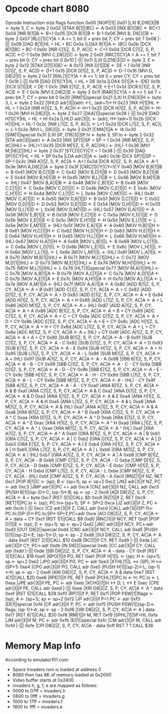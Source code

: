 # Opcode chart 8080
Opcode    Instruction    size    flags             function
0x00 |NOP||1|| 
0x01 |LXI B,D16|3||B <- byte 3, C <- byte 2
0x02 |STAX B|1||(BC) <- A
0x03 |INX B|1||BC <- BC+1
0x04 |INR B|1||B <- B+1
0x05 |DCR B|1||B <- B-1
0x06 |MVI B, D8|2||B <- byte 2
0x07 |RLC|1|CY|A = A << 1; bit 0 = prev bit 7; CY = prev bit 7
0x08 |-|||
0x09 |DAD B|1||HL = HL + BC
0x0a |LDAX B|1||A <- (BC)
0x0b |DCX B|1||BC = BC-1
0x0c |INR C|1|Z, S, P, AC|C <- C+1
0x0d |DCR C|1|Z, S, P, AC|C <-C-1
0x0e |MVI C,D8|2||C <- byte 2
0x0f |RRC|1|CY|A = A >> 1; bit 7 = prev bit 0; CY = prev bit 0
0x10 |-|||
0x11 |LXI D,D16|3||D <- byte 3, E <- byte 2
0x12 |STAX D|1||(DE) <- A
0x13 |INX D|1||DE <- DE + 1
0x14 |INR D|1|Z, S, P, AC|D <- D+1
0x15 |DCR D|1|Z, S, P, AC|D <- D-1
0x16 |MVI D, D8|2||D <- byte 2
0x17 |RAL|1|CY|A = A << 1; bit 0 = prev CY; CY = prev bit 7
0x18 |-|||
0x19 |DAD D|1|CY|HL = HL + DE
0x1a |LDAX D|1||A <- (DE)
0x1b |DCX D|1||DE = DE-1
0x1c |INR E|1|Z, S, P, AC|E <-E+1
0x1d |DCR E|1|Z, S, P, AC|E <- E-1
0x1e |MVI E,D8|2||E <- byte 2
0x1f |RAR|1|CY|A = A >> 1; bit 7 = prev bit 7; CY = prev bit 0
0x20 |RIM|1||special
0x21 |LXI H,D16|3||H <- byte 3, L <- byte 2
0x22 |SHLD adr|3||(adr) <-L; (adr+1)<-H
0x23 |INX H|1||HL <- HL + 1
0x24 |INR H|1|Z, S, P, AC|H <- H+1
0x25 |DCR H|1|Z, S, P, AC|H <- H-1
0x26 |MVI H,D8|2||L <- byte 2
0x27 |DAA|1||special
0x28 |-|||
0x29 |DAD H|1|CY|HL = HL + HI
0x2a |LHLD adr|3||L <- (adr); H<-(adr+1)
0x2b |DCX H|1||HL = HL-1
0x2c |INR L|1|Z, S, P, AC|L <- L+1
0x2d |DCR L|1|Z, S, P, AC|L <- L-1
0x2e |MVI L, D8|2||L <- byte 2
0x2f |CMA|1||A <- !A
0x30 |SIM|1||special
0x31 |LXI SP, D16|3||SP.hi <- byte 3, SP.lo <- byte 2
0x32 |STA adr|3||(adr) <- A
0x33 |INX SP|1||SP = SP + 1
0x34 |INR M|1|Z, S, P, AC|(HL) <- (HL)+1
0x35 |DCR M|1|Z, S, P, AC|(HL) <- (HL)-1
0x36 |MVI M,D8|2||(HL) <- byte 2
0x37 |STC|1|CY|CY = 1
0x38 |-|||
0x39 |DAD SP|1|CY|HL = HL + SP
0x3a |LDA adr|3||A <- (adr)
0x3b |DCX SP|1||SP = SP-1
0x3c |INR A|1|Z, S, P, AC|A <- A+1
0x3d |DCR A|1|Z, S, P, AC|A <- A-1
0x3e |MVI A,D8|2||A <- byte 2
0x3f |CMC|1|CY|CY=!CY
0x40 |MOV B,B|1||B <- B
0x41 |MOV B,C|1||B <- C
0x42 |MOV B,D|1||B <- D
0x43 |MOV B,E|1||B <- E
0x44 |MOV B,H|1||B <- H
0x45 |MOV B,L|1||B <- L
0x46 |MOV B,M|1||B <- (HL)
0x47 |MOV B,A|1||B <- A
0x48 |MOV C,B|1||C <- B
0x49 |MOV C,C|1||C <- C
0x4a |MOV C,D|1||C <- D
0x4b |MOV C,E|1||C <- E
0x4c |MOV C,H|1||C <- H
0x4d |MOV C,L|1||C <- L
0x4e |MOV C,M|1||C <- (HL)
0x4f |MOV C,A|1||C <- A
0x50 |MOV D,B|1||D <- B
0x51 |MOV D,C|1||D <- C
0x52 |MOV D,D|1||D <- D
0x53 |MOV D,E|1||D <- E
0x54 |MOV D,H|1||D <- H
0x55 |MOV D,L|1||D <- L
0x56 |MOV D,M|1||D <- (HL)
0x57 |MOV D,A|1||D <- A
0x58 |MOV E,B|1||E <- B
0x59 |MOV E,C|1||E <- C
0x5a |MOV E,D|1||E <- D
0x5b |MOV E,E|1||E <- E
0x5c |MOV E,H|1||E <- H
0x5d |MOV E,L|1||E <- L
0x5e |MOV E,M|1||E <- (HL)
0x5f |MOV E,A|1||E <- A
0x60 |MOV H,B|1||H <- B
0x61 |MOV H,C|1||H <- C
0x62 |MOV H,D|1||H <- D
0x63 |MOV H,E|1||H <- E
0x64 |MOV H,H|1||H <- H
0x65 |MOV H,L|1||H <- L
0x66 |MOV H,M|1||H <- (HL)
0x67 |MOV H,A|1||H <- A
0x68 |MOV L,B|1||L <- B
0x69 |MOV L,C|1||L <- C
0x6a |MOV L,D|1||L <- D
0x6b |MOV L,E|1||L <- E
0x6c |MOV L,H|1||L <- H
0x6d |MOV L,L|1||L <- L
0x6e |MOV L,M|1||L <- (HL)
0x6f |MOV L,A|1||L <- A
0x70 |MOV M,B|1||(HL) <- B
0x71 |MOV M,C|1||(HL) <- C
0x72 |MOV M,D|1||(HL) <- D
0x73 |MOV M,E|1||(HL) <- E
0x74 |MOV M,H|1||(HL) <- H
0x75 |MOV M,L|1||(HL) <- L
0x76 |HLT|1||special
0x77 |MOV M,A|1||(HL) <- C
0x78 |MOV A,B|1||A <- B
0x79 |MOV A,C|1||A <- C
0x7a |MOV A,D|1||A <- D
0x7b |MOV A,E|1||A <- E
0x7c |MOV A,H|1||A <- H
0x7d |MOV A,L|1||A <- L
0x7e |MOV A,M|1||A <- (HL)
0x7f |MOV A,A|1||A <- A
0x80 |ADD B|1|Z, S, P, CY, AC|A <- A + B
0x81 |ADD C|1|Z, S, P, CY, AC|A <- A + C
0x82 |ADD D|1|Z, S, P, CY, AC|A <- A + D
0x83 |ADD E|1|Z, S, P, CY, AC|A <- A + E
0x84 |ADD H|1|Z, S, P, CY, AC|A <- A + H
0x85 |ADD L|1|Z, S, P, CY, AC|A <- A + L
0x86 |ADD M|1|Z, S, P, CY, AC|A <- A + (HL)
0x87 |ADD A|1|Z, S, P, CY, AC|A <- A + A
0x88 |ADC B|1|Z, S, P, CY, AC|A <- A + B + CY
0x89 |ADC C|1|Z, S, P, CY, AC|A <- A + C + CY
0x8a |ADC D|1|Z, S, P, CY, AC|A <- A + D + CY
0x8b |ADC E|1|Z, S, P, CY, AC|A <- A + E + CY
0x8c |ADC H|1|Z, S, P, CY, AC|A <- A + H + CY
0x8d |ADC L|1|Z, S, P, CY, AC|A <- A + L + CY
0x8e |ADC M|1|Z, S, P, CY, AC|A <- A + (HL) + CY
0x8f |ADC A|1|Z, S, P, CY, AC|A <- A + A + CY
0x90 |SUB B|1|Z, S, P, CY, AC|A <- A - B
0x91 |SUB C|1|Z, S, P, CY, AC|A <- A - C
0x92 |SUB D|1|Z, S, P, CY, AC|A <- A + D
0x93 |SUB E|1|Z, S, P, CY, AC|A <- A - E
0x94 |SUB H|1|Z, S, P, CY, AC|A <- A + H
0x95 |SUB L|1|Z, S, P, CY, AC|A <- A - L
0x96 |SUB M|1|Z, S, P, CY, AC|A <- A + (HL)
0x97 |SUB A|1|Z, S, P, CY, AC|A <- A - A
0x98 |SBB B|1|Z, S, P, CY, AC|A <- A - B - CY
0x99 |SBB C|1|Z, S, P, CY, AC|A <- A - C - CY
0x9a |SBB D|1|Z, S, P, CY, AC|A <- A - D - CY
0x9b |SBB E|1|Z, S, P, CY, AC|A <- A - E - CY
0x9c |SBB H|1|Z, S, P, CY, AC|A <- A - H - CY
0x9d |SBB L|1|Z, S, P, CY, AC|A <- A - L - CY
0x9e |SBB M|1|Z, S, P, CY, AC|A <- A - (HL) - CY
0x9f |SBB A|1|Z, S, P, CY, AC|A <- A - A - CY
0xa0 |ANA B|1|Z, S, P, CY, AC|A <- A & B
0xa1 |ANA C|1|Z, S, P, CY, AC|A <- A & C
0xa2 |ANA D|1|Z, S, P, CY, AC|A <- A & D
0xa3 |ANA E|1|Z, S, P, CY, AC|A <- A & E
0xa4 |ANA H|1|Z, S, P, CY, AC|A <- A & H
0xa5 |ANA L|1|Z, S, P, CY, AC|A <- A & L
0xa6 |ANA M|1|Z, S, P, CY, AC|A <- A & (HL)
0xa7 |ANA A|1|Z, S, P, CY, AC|A <- A & A
0xa8 |XRA B|1|Z, S, P, CY, AC|A <- A ^ B
0xa9 |XRA C|1|Z, S, P, CY, AC|A <- A ^ C
0xaa |XRA D|1|Z, S, P, CY, AC|A <- A ^ D
0xab |XRA E|1|Z, S, P, CY, AC|A <- A ^ E
0xac |XRA H|1|Z, S, P, CY, AC|A <- A ^ H
0xad |XRA L|1|Z, S, P, CY, AC|A <- A ^ L
0xae |XRA M|1|Z, S, P, CY, AC|A <- A ^ (HL)
0xaf |XRA A|1|Z, S, P, CY, AC|A <- A ^ A
0xb0 |ORA B|1|Z, S, P, CY, AC|A <- A | B
0xb1 |ORA C|1|Z, S, P, CY, AC|A <- A | C
0xb2 |ORA D|1|Z, S, P, CY, AC|A <- A | D
0xb3 |ORA E|1|Z, S, P, CY, AC|A <- A | E
0xb4 |ORA H|1|Z, S, P, CY, AC|A <- A | H
0xb5 |ORA L|1|Z, S, P, CY, AC|A <- A | L
0xb6 |ORA M|1|Z, S, P, CY, AC|A <- A | (HL)
0xb7 |ORA A|1|Z, S, P, CY, AC|A <- A | A
0xb8 |CMP B|1|Z, S, P, CY, AC|A - B
0xb9 |CMP C|1|Z, S, P, CY, AC|A - C
0xba |CMP D|1|Z, S, P, CY, AC|A - D
0xbb |CMP E|1|Z, S, P, CY, AC|A - E
0xbc |CMP H|1|Z, S, P, CY, AC|A - H
0xbd |CMP L|1|Z, S, P, CY, AC|A - L
0xbe |CMP M|1|Z, S, P, CY, AC|A - (HL)
0xbf |CMP A|1|Z, S, P, CY, AC|A - A
0xc0 |RNZ|1||if NZ, RET
0xc1 |POP B|1||C <- (sp); B <- (sp+1); sp <- sp+2
0xc2 |JNZ adr|3||if NZ, PC <- adr
0xc3 |JMP adr|3||PC <= adr
0xc4 |CNZ adr|3||if NZ, CALL adr
0xc5 |PUSH B|1||(sp-2)<-C; (sp-1)<-B; sp <- sp - 2
0xc6 |ADI D8|2|Z, S, P, CY, AC|A <- A + byte
0xc7 |RST 0|1||CALL $0
0xc8 |RZ|1||if Z, RET
0xc9 |RET|1||PC.lo <- (sp); PC.hi<-(sp+1); SP <- SP+2
0xca |JZ adr|3||if Z, PC <- adr
0xcb |-|||
0xcc |CZ adr|3||if Z, CALL adr
0xcd |CALL adr|3||(SP-1)<-PC.hi;(SP-2)<-PC.lo;SP<-SP+2;PC=adr
0xce |ACI D8|2|Z, S, P, CY, AC|A <- A + data + CY
0xcf |RST 1|1||CALL $8
0xd0 |RNC|1||if NCY, RET
0xd1 |POP D|1||E <- (sp); D <- (sp+1); sp <- sp+2
0xd2 |JNC adr|3||if NCY, PC<-adr
0xd3 |OUT D8|2||special
0xd4 |CNC adr|3||if NCY, CALL adr
0xd5 |PUSH D|1||(sp-2)<-E; (sp-1)<-D; sp <- sp - 2
0xd6 |SUI D8|2|Z, S, P, CY, AC|A <- A - data
0xd7 |RST 2|1||CALL $10
0xd8 |RC|1||if CY, RET
0xd9 |-|||
0xda |JC adr|3||if CY, PC<-adr
0xdb |IN D8|2||special
0xdc |CC adr|3||if CY, CALL adr
0xdd |-|||
0xde |SBI D8|2|Z, S, P, CY, AC|A <- A - data - CY
0xdf |RST 3|1||CALL $18
0xe0 |RPO|1||if PO, RET
0xe1 |POP H|1||L <- (sp); H <- (sp+1); sp <- sp+2
0xe2 |JPO adr|3||if PO, PC <- adr
0xe3 |XTHL|1||L <-> (SP); H <-> (SP+1)
0xe4 |CPO adr|3||if PO, CALL adr
0xe5 |PUSH H|1||(sp-2)<-L; (sp-1)<-H; sp <- sp - 2
0xe6 |ANI D8|2|Z, S, P, CY, AC|A <- A & data
0xe7 |RST 4|1||CALL $20
0xe8 |RPE|1||if PE, RET
0xe9 |PCHL|1||PC.hi <- H; PC.lo <- L
0xea |JPE adr|3||if PE, PC <- adr
0xeb |XCHG|1||H <-> D; L <-> E
0xec |CPE adr|3||if PE, CALL adr
0xed |-|||
0xee |XRI D8|2|Z, S, P, CY, AC|A <- A ^ data
0xef |RST 5|1||CALL $28
0xf0 |RP|1||if P, RET
0xf1 |POP PSW|1||flags <- (sp); A <- (sp+1); sp <- sp+2
0xf2 |JP adr|3||if P=1 PC <- adr
0xf3 |DI|1||special
0xf4 |CP adr|3||if P, PC <- adr
0xf5 |PUSH PSW|1||(sp-2)<-flags; (sp-1)<-A; sp <- sp - 2
0xf6 |ORI D8|2|Z, S, P, CY, AC|A <- A | data
0xf7 |RST 6|1||CALL $30
0xf8 |RM|1||if M, RET
0xf9 |SPHL|1||SP=HL
0xfa |JM adr|3||if M, PC <- adr
0xfb |EI|1||special
0xfc |CM adr|3||if M, CALL adr
0xfd |-|||
0xfe |CPI D8|2|Z, S, P, CY, AC|A - data
0xff     RST 7    1        CALL $38

# Memory Map Info
According to emulator101.com:
- Space Invaders rom is loaded at address 0
- 8080 then has 8K of memory loaded at 0x2000
- Video buffer starts at 0x2400
- invaders h, g, f, e are mapped as follows:
- 0000 to 07ff = invaders.h
- 0800 to 0fff = invaders.g
- 1000 to 17ff = invaders.f
- 1800 to 1fff = invaders.e
